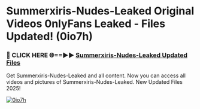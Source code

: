 # Summerxiris-Nudes-Leaked Original Videos 0nlyFans Leaked - Files Updated! (0io7h)

<h3>🔴 CLICK HERE 🌐==►► <a href="https://tinyurl.com/4mcuefdz" rel="nofollow">Summerxiris-Nudes-Leaked Updated Files</a></h3>

Get Summerxiris-Nudes-Leaked and all content. Now you can access all videos and pictures of Summerxiris-Nudes-Leaked. New Updated Files 2025!

[![0io7h](https://i.imgur.com/StAQSOY.gif)](https://tinyurl.com/4mcuefdz)
